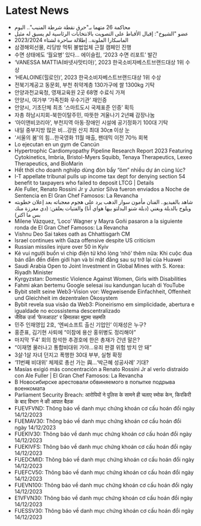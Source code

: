 # Latest News
-  محاكمة 26 متهما بـ"حرق نقطة شرطة المنيب".. اليوم
-  عضو "الشيوخ": إقبال الأقباط على التصويت بالانتخابات الرئاسية لم يسبق له مثيل
-  الماسكارا الملونة.. إطلالة ساحرة لشتاء 2023/2024
-  삼경해외선물, 리딩방 먹튀 불법업체 근절 캠페인 진행
-  수면 상태에도 ‘월요병’ 있다… 에이슬립, ‘2023 수면 리포트’ 발간
-  ‘VANESSA MATTIA(바넷사맛티아)’, 2023 한국소비자베스트브랜드대상 1위 수상
-  ‘HEALOINE(힐로인)’, 2023 한국소비자베스트브랜드대상 1위 수상
-  전북기계공고 동문회, 부천 취약계층 130가구에 쌀 1300kg 기탁
-  안양과천교육청, 영재교육원 2곳 68명 수료식 가져
-  안양시, 여가부 ‘가족친화 우수기관’ 재인증
-  안양시, 기초단체 최초 ‘스마트도시 국제표준 인증’ 획득
-  자총 하남시지회-북한이탈주민, 따뜻한 겨울나기 2년째 감장나눔
-  ‘아이앤비코리아’, 부천지역 아동·장애인 시설에 공기정화기 100대 기탁
-  내일 중부지방 많은 비…강원 산지 최대 30㎝ 이상 눈
-  '서울의 봄'의 힘…한국영화 11월 매출, 팬데믹 이전 70％ 회복
-  Lo ejecutan en un gym de Cancún
-  Hypertrophic Cardiomyopathy Pipeline Research Report 2023 Featuring Cytokinetics, Imbria, Bristol-Myers Squibb, Tenaya Therapeutics, Lexeo Therapeutics, and BioMarin
-  Hết thời cho doanh nghiệp dùng đòn bẩy “ôm” nhiều dự án cùng lúc?
-  I-T appellate tribunal pulls up income tax dept for denying section 54 benefit to taxpayers who failed to deposit LTCG | Details
-  Ale Fuller, Renato Rossini Jr y Junior Silva fueron enviados a Noche de Sentencia en El Gran Chef Famosos: La Revancha
-  شاهد بالفيديو.. الفنان مأمون سوار الدهب يرد على هجوم معجباته بعد إعلان خطوبته ويلوح بالدبلة ويغني (دبلة شنو البدلتو بيها هواي أنا) والفتيات يعلقن: (دي مغرزة منك بس ما اكتر)
-  Milene Vázquez, ‘Loco’ Wagner y Mayra Goñi pasaron a la siguiente ronda de El Gran Chef Famosos: La Revancha
-  Vishnu Deo Sai takes oath as Chhattisgarh CM
-  Israel continues with Gaza offensive despite US criticism
-  Russian missiles injure over 50 in Kyiv
-  Kẻ vui người buồn vì chip điện tử khó lòng ‘nhỏ’ thêm nữa: Khi cuộc đua bán dẫn đến điểm giới hạn và bí mật đằng sau sự trở lại của Huawei
-  Saudi Arabia Open to Joint Investment in Global Mines with S. Korea: Riyadh Minister
-  Kyrgyzstan: Domestic Violence Against Women, Girls with Disabilities
-  Fahmi akan bertemu Google selesai isu kandungan lucah di YouTube
-  Bybit stellt seine Web3-Vision vor: Wegweisende Einfachheit, Offenheit und Gleichheit im dezentralen Ökosystem
-  Bybit revela sua visão da Web3: Pioneirismo em simplicidade, abertura e igualdade no ecossistema descentralizado
-  जैविक उर्जा ‘फेजआउट’ र हिमालका मुद्दामा सहमति
-  민주 인재영입 2호, ‘엔씨소프트 출신 기업인’ 이재성은 누구?
-  홍준표, 김기현 사퇴에 “이참에 용산 홍위병도 정리해야”
-  마지막 ‘F4’ 회의 참석한 추경호에 한은 총재가 건넨 말은?
-  “이재명 물러나고 통합비대위 가야…유죄 판결 위험 방치 안 돼”
-  3살·1살 자녀 던지고 폭행한 30대 부부, 실형 확정
-  ‘11번째 비대위’ 체제로 총선 가는 與…‘박근혜 성공사례’ 기대?
-  Masías exigió más concentración a Renato Rossini Jr al verlo distraído con Ale Fuller | El Gran Chef Famosos: La Revancha
-  В Новосибирске арестовали обвиняемого в попытке подрыва военкомата
-  Parliament Security Breach: आरोपियों ने पुलिस के सामने ही चलाए स्मोक केन, किरकिरी के बाद विभाग ने की आपात बैठक
-  FUEVFVND: Thông báo về danh mục chứng khoán cơ cấu hoán đổi ngày 14/12/2023
-  FUEMAV30: Thông báo về danh mục chứng khoán cơ cấu hoán đổi ngày 14/12/2023
-  FUEKIV30: Thông báo về danh mục chứng khoán cơ cấu hoán đổi ngày 14/12/2023
-  FUEKIVFS: Thông báo về danh mục chứng khoán cơ cấu hoán đổi ngày 14/12/2023
-  FUEDCMID: Thông báo về danh mục chứng khoán cơ cấu hoán đổi ngày 14/12/2023
-  FUEFCV50: Thông báo về danh mục chứng khoán cơ cấu hoán đổi ngày 14/12/2023
-  FUEVN100: Thông báo về danh mục chứng khoán cơ cấu hoán đổi ngày 14/12/2023
-  E1VFVN30: Thông báo về danh mục chứng khoán cơ cấu hoán đổi ngày 14/12/2023
-  FUESSV30: Thông báo về danh mục chứng khoán cơ cấu hoán đổi ngày 14/12/2023
